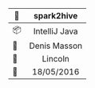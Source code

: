 
| :file_folder:                | **spark2hive**                                       |
|------------------------------|:----------------------------------------------------:|
| :package:                    | IntelliJ Java                                        |
| :busts_in_silhouette:        | Denis Masson                                         |
| :office:                     | Lincoln                                              |
| :date:                       | 18/05/2016                                           | 
